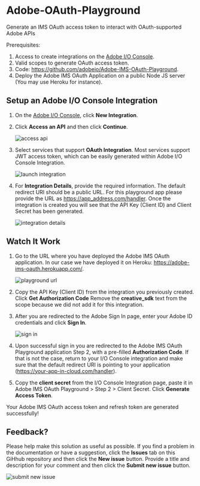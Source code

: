 # Adobe-OAuth-Playground
Generate an IMS OAuth access token to interact with OAuth-supported Adobe APIs


Prerequisites:

1. Access to create integrations on the [Adobe I/O Console](https://console.adobe.io).
1. Valid scopes to generate OAuth access token.
1. Code: https://github.com/adobeio/Adobe-IMS-OAuth-Playground.
1. Deploy the Adobe IMS OAuth Application on a public Node JS server (You may use Heroku for instance).


## Setup an Adobe I/O Console Integration

1. On the [Adobe I/O Console](https://console.adobe.io), click **New Integration**.


1. Click **Access an API** and then click **Continue**.

     ![access api](https://user-images.githubusercontent.com/29133525/36578831-faadb772-181c-11e8-9fbc-c9ce50a72e85.png)

1. Select services that support **OAuth Integration**. Most services support JWT access token, which can be easily generated within Adobe I/O Console Integration.

     ![launch integration](https://user-images.githubusercontent.com/29133525/36612482-ef4ef464-1893-11e8-9f3a-63c808659d48.png)


1. For **Integration Details**, provide the required information. The default redirect URI should be a public URL. For this playground app please provide the URL as https://app_address.com/handler. Once the integration is created you will see that the API Key (Client ID) and Client Secret has been generated.

     ![integration details](https://user-images.githubusercontent.com/29133525/36612561-341c3494-1894-11e8-8241-c3a2791511a7.png)


## Watch It Work

1. Go to the URL where you have deployed the Adobe IMS OAuth application. In our case we have deployed it on Heroku: https://adobe-ims-oauth.herokuapp.com/.

     ![playground url](https://user-images.githubusercontent.com/29133525/36612735-a57f4360-1894-11e8-869b-03b933057b6d.png)


1. Copy the API Key (Client ID) from the integration you previously created. Click **Get Authorization Code** Remove the **creative_sdk** text from the scope because we did not add it for this integration.



1. After you are redirected to the Adobe Sign In page, enter your Adobe ID credentials and click **Sign In**.

     ![sign in](https://user-images.githubusercontent.com/29133525/36612876-10575ede-1895-11e8-8389-501f40d9e04a.png)



1. Upon successful sign in you are redirected to the Adobe IMS OAuth Playground application Step 2, with a pre-filled **Authorization Code**. If that is not the case, return to your I/O Console integration and make sure that the default redirect URI is pointing to your application (https://your-app-in-cloud.com/handler).



1. Copy the **client secret** from the I/O Console Integration page, paste it in Adobe IMS OAuth Playground > Step 2 > Client Secret. Click **Generate Access Token**.



Your Adobe IMS OAuth access token and refresh token are generated successfully!



## Feedback?

Please help make this solution as useful as possible. If you find a problem in the documentation or have a suggestion, click the **Issues** tab on this GiHhub repository and then click the **New issue** button. Provide a title and description for your comment and then click the **Submit new issue** button.

   ![submit new issue](https://user-images.githubusercontent.com/29133525/32515298-f344bd5a-c3bc-11e7-9978-34516f964f9f.png)


